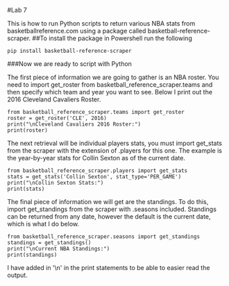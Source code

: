 #Lab 7

This is how to run Python scripts to return various NBA stats from basketballreference.com using a package called basketball-reference-scraper.
##To install the package in Powershell run the following
```
pip install basketball-reference-scraper
```
###Now we are ready to script with Python

The first piece of information we are going to gather is an NBA roster. You need to import get_roster from basketball_reference_scraper.teams and then specify which team and year you want to see. Below I print out the 2016 Cleveland Cavaliers Roster.
```
from basketball_reference_scraper.teams import get_roster
roster = get_roster('CLE', 2016)
print("\nCleveland Cavaliers 2016 Roster:")
print(roster)
```

The next retrieval will be individual players stats, you must import get_stats from the scraper with the extension of .players for this one. The example is the year-by-year stats for Collin Sexton as of the current date.
```
from basketball_reference_scraper.players import get_stats
stats = get_stats('Collin Sexton', stat_type='PER_GAME')
print("\nCollin Sexton Stats:")
print(stats)
```

The final piece of information we will get are the standings. To do this, import get_standings from the scraper with .seasons included. Standings can be returned from any date, however the default is the current date, which is what I do below.
```
from basketball_reference_scraper.seasons import get_standings
standings = get_standings()
print("\nCurrent NBA Standings:")
print(standings)
```

I have added in '\n' in the print statements to be able to easier read the output.
